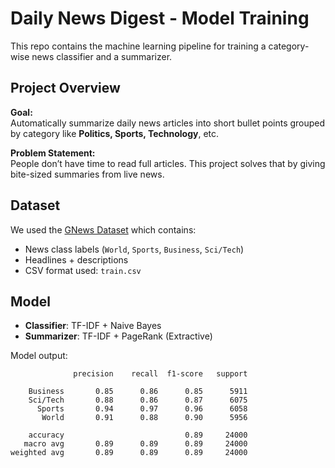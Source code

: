 # Daily News Digest - Model Training

This repo contains the machine learning pipeline for training a category-wise news classifier and a summarizer.

## Project Overview

**Goal:**  
Automatically summarize daily news articles into short bullet points grouped by category like **Politics, Sports, Technology**, etc.

**Problem Statement:**  
People don’t have time to read full articles. This project solves that by giving bite-sized summaries from live news.

## Dataset

We used the [GNews Dataset](https://www.kaggle.com/datasets) which contains:

- News class labels (`World`, `Sports`, `Business`, `Sci/Tech`)
- Headlines + descriptions
- CSV format used: `train.csv`

## Model

- **Classifier**: TF-IDF + Naive Bayes
- **Summarizer**: TF-IDF + PageRank (Extractive)

Model output:
```plaintext
              precision    recall  f1-score   support

    Business       0.85      0.86      0.85      5911
    Sci/Tech       0.88      0.86      0.87      6075
      Sports       0.94      0.97      0.96      6058
       World       0.91      0.88      0.90      5956

    accuracy                           0.89     24000
   macro avg       0.89      0.89      0.89     24000
weighted avg       0.89      0.89      0.89     24000
